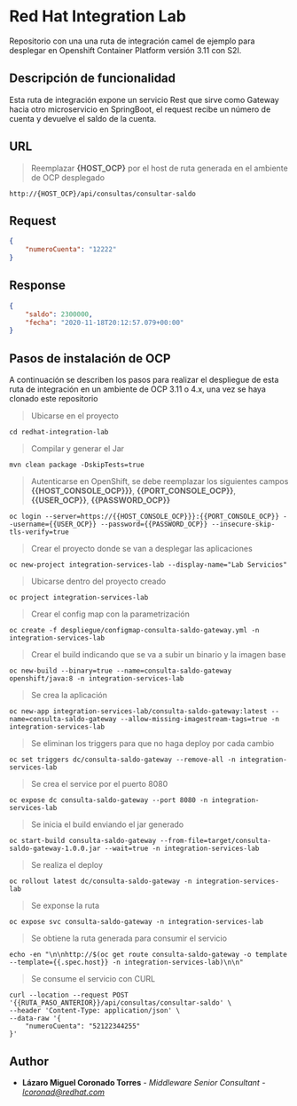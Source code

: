 # Red Hat Integration Lab

Repositorio con una una ruta de integración camel de ejemplo para desplegar en Openshift Container Platform versión 3.11 con S2I.

## Descripción de funcionalidad

Esta ruta de integración expone un servicio Rest que sirve como Gateway hacia otro microservicio en SpringBoot, el request recibe un número de cuenta y devuelve el saldo de la cuenta.

## URL

> Reemplazar **{HOST_OCP}** por el host de ruta generada en el ambiente de OCP desplegado

```
http://{HOST_OCP}/api/consultas/consultar-saldo
```

## Request

```JSON
{
    "numeroCuenta": "12222"
}
```

## Response

```JSON
{
    "saldo": 2300000,
    "fecha": "2020-11-18T20:12:57.079+00:00"
}
```

## Pasos de instalación de OCP

A continuación se describen los pasos para realizar el despliegue de esta ruta de integración en un ambiente de OCP 3.11 o 4.x, una vez se haya clonado este repositorio

> Ubicarse en el proyecto

```
cd redhat-integration-lab
```

> Compilar y generar el Jar
```
mvn clean package -DskipTests=true
```

> Autenticarse en OpenShift, se debe reemplazar los siguientes campos **{{HOST_CONSOLE_OCP}}}**, **{{PORT_CONSOLE_OCP}}**, **{{USER_OCP}}**, **{{PASSWORD_OCP}}**
```
oc login --server=https://{{HOST_CONSOLE_OCP}}}:{{PORT_CONSOLE_OCP}} --username={{USER_OCP}} --password={{PASSWORD_OCP}} --insecure-skip-tls-verify=true
```

> Crear el proyecto donde se van a desplegar las aplicaciones
```
oc new-project integration-services-lab --display-name="Lab Servicios"
```

> Ubicarse dentro del proyecto creado
```
oc project integration-services-lab
```

> Crear el config map con la parametrización
```
oc create -f despliegue/configmap-consulta-saldo-gateway.yml -n integration-services-lab
```

> Crear el build indicando que se va a subir un binario y la imagen base
```
oc new-build --binary=true --name=consulta-saldo-gateway openshift/java:8 -n integration-services-lab
```

> Se crea la aplicación
```
oc new-app integration-services-lab/consulta-saldo-gateway:latest --name=consulta-saldo-gateway --allow-missing-imagestream-tags=true -n integration-services-lab
```

> Se eliminan los triggers para que no haga deploy por cada cambio
```
oc set triggers dc/consulta-saldo-gateway --remove-all -n integration-services-lab
```

> Se crea el service por el puerto 8080
```
oc expose dc consulta-saldo-gateway --port 8080 -n integration-services-lab
```

> Se inicia el build enviando el jar generado
```
oc start-build consulta-saldo-gateway --from-file=target/consulta-saldo-gateway-1.0.0.jar --wait=true -n integration-services-lab
```

> Se realiza el deploy
```
oc rollout latest dc/consulta-saldo-gateway -n integration-services-lab
```

> Se exponse la ruta
```
oc expose svc consulta-saldo-gateway -n integration-services-lab
```

> Se obtiene la ruta generada para consumir el servicio
```
echo -en "\n\nhttp://$(oc get route consulta-saldo-gateway -o template --template={{.spec.host}} -n integration-services-lab)\n\n"
```

> Se consume el servicio con CURL
```
curl --location --request POST '{{RUTA_PASO_ANTERIOR}}/api/consultas/consultar-saldo' \
--header 'Content-Type: application/json' \
--data-raw '{
    "numeroCuenta": "52122344255"
}'
```

## Author

* **Lázaro Miguel Coronado Torres** - *Middleware Senior Consultant - lcoronad@redhat.com* 
